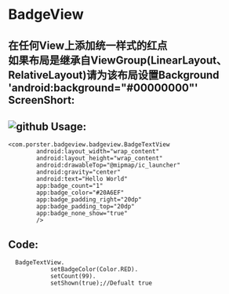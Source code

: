 # BadgeView
在任何View上添加统一样式的红点<br>
如果布局是继承自ViewGroup(LinearLayout、RelativeLayout)请为该布局设置Background<br>
'android:background="#00000000"'
ScreenShort:
----
![github](https://github.com/vvinner/BadgeView/blob/master/screenshorts/screen1.png "github")
Usage:
------
    <com.porster.badgeview.badgeview.BadgeTextView
            android:layout_width="wrap_content"
            android:layout_height="wrap_content"
            android:drawableTop="@mipmap/ic_launcher"
            android:gravity="center"
            android:text="Hello World"
            app:badge_count="1"
            app:badge_color="#20A6EF"
            app:badge_padding_right="20dp"
            app:badge_padding_top="20dp"
            app:badge_none_show="true"
            />
Code:
----
      BadgeTextView.
                setBadgeColor(Color.RED).
                setCount(99).
                setShown(true);//Defualt true
